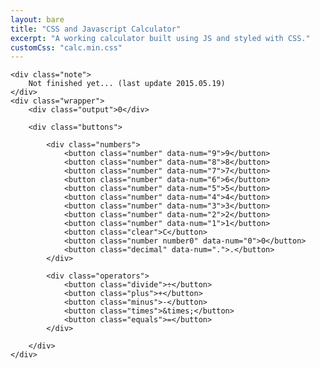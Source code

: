 ```yaml
---
layout: bare
title: "CSS and Javascript Calculator"
excerpt: "A working calculator built using JS and styled with CSS."
customCss: "calc.min.css"
---
```


<div id="calcWrap">

    <div class="note">
        Not finished yet... (last update 2015.05.19)
    </div>
    <div class="wrapper">
        <div class="output">0</div>
        
        <div class="buttons">

            <div class="numbers">
                <button class="number" data-num="9">9</button>
                <button class="number" data-num="8">8</button>
                <button class="number" data-num="7">7</button>
                <button class="number" data-num="6">6</button>
                <button class="number" data-num="5">5</button>
                <button class="number" data-num="4">4</button>
                <button class="number" data-num="3">3</button>
                <button class="number" data-num="2">2</button>
                <button class="number" data-num="1">1</button>
                <button class="clear">C</button>
                <button class="number number0" data-num="0">0</button>
                <button class="decimal" data-num=".">.</button>
            </div>

            <div class="operators">
                <button class="divide">÷</button>
                <button class="plus">+</button>
                <button class="minus">-</button>
                <button class="times">&times;</button>
                <button class="equals">=</button>
            </div>
            
        </div>
    </div>
</div>